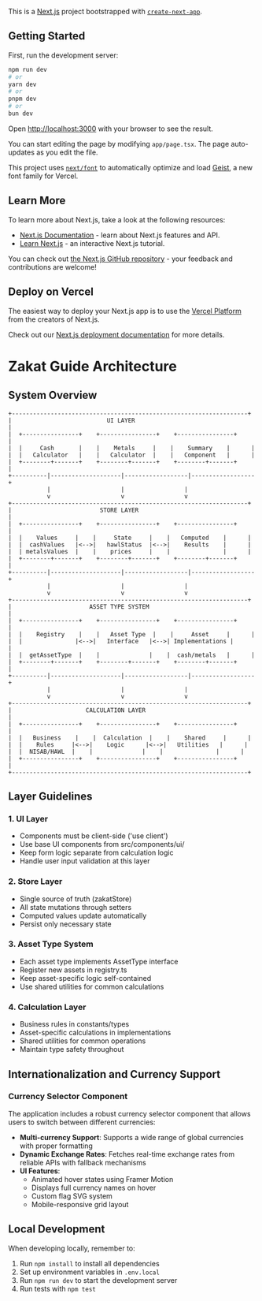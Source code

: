 This is a [Next.js](https://nextjs.org) project bootstrapped with [`create-next-app`](https://nextjs.org/docs/app/api-reference/cli/create-next-app).

## Getting Started

First, run the development server:

```bash
npm run dev
# or
yarn dev
# or
pnpm dev
# or
bun dev
```

Open [http://localhost:3000](http://localhost:3000) with your browser to see the result.

You can start editing the page by modifying `app/page.tsx`. The page auto-updates as you edit the file.

This project uses [`next/font`](https://nextjs.org/docs/app/building-your-application/optimizing/fonts) to automatically optimize and load [Geist](https://vercel.com/font), a new font family for Vercel.

## Learn More

To learn more about Next.js, take a look at the following resources:

- [Next.js Documentation](https://nextjs.org/docs) - learn about Next.js features and API.
- [Learn Next.js](https://nextjs.org/learn) - an interactive Next.js tutorial.

You can check out [the Next.js GitHub repository](https://github.com/vercel/next.js) - your feedback and contributions are welcome!

## Deploy on Vercel

The easiest way to deploy your Next.js app is to use the [Vercel Platform](https://vercel.com/new?utm_medium=default-template&filter=next.js&utm_source=create-next-app&utm_campaign=create-next-app-readme) from the creators of Next.js.

Check out our [Next.js deployment documentation](https://nextjs.org/docs/app/building-your-application/deploying) for more details.


# Zakat Guide Architecture

## System Overview

```
+-------------------------------------------------------------------+
|                           UI LAYER                                   |
|  +----------------+    +----------------+    +----------------+      |
|  |     Cash       |    |    Metals     |    |    Summary    |      |
|  |   Calculator   |    |   Calculator  |    |   Component   |      |
|  +--------+-------+    +--------+-------+    +--------+-------+      |
+----------|--------------------|------------------|------------------+
           |                    |                 |
           v                    v                 v
+-------------------------------------------------------------------+
|                         STORE LAYER                                  |
|  +----------------+    +----------------+    +----------------+      |
|  |    Values     |    |     State     |    |   Computed    |      |
|  |  cashValues   |<-->|   hawlStatus  |<-->|    Results    |      |
|  | metalsValues  |    |    prices     |    |               |      |
|  +--------+-------+    +--------+-------+    +--------+-------+      |
+----------|--------------------|------------------|------------------+
           |                    |                 |
           v                    v                 v
+-------------------------------------------------------------------+
|                      ASSET TYPE SYSTEM                               |
|  +----------------+    +----------------+    +----------------+      |
|  |    Registry    |    |   Asset Type  |    |     Asset     |      |
|  |               |<-->|   Interface   |<-->| Implementations |      |
|  |  getAssetType  |    |              |    |  cash/metals   |      |
|  +--------+-------+    +--------+-------+    +--------+-------+      |
+----------|--------------------|------------------|------------------+
           |                    |                 |
           v                    v                 v
+-------------------------------------------------------------------+
|                     CALCULATION LAYER                                |
|  +----------------+    +----------------+    +----------------+      |
|  |   Business    |    |  Calculation  |    |    Shared     |      |
|  |    Rules     |<-->|    Logic      |<-->|   Utilities   |      |
|  |  NISAB/HAWL  |    |              |    |               |      |
|  +----------------+    +----------------+    +----------------+      |
+-------------------------------------------------------------------+
```

## Layer Guidelines

### 1. UI Layer
- Components must be client-side ('use client')
- Use base UI components from src/components/ui/
- Keep form logic separate from calculation logic
- Handle user input validation at this layer

### 2. Store Layer
- Single source of truth (zakatStore)
- All state mutations through setters
- Computed values update automatically
- Persist only necessary state

### 3. Asset Type System
- Each asset type implements AssetType interface
- Register new assets in registry.ts
- Keep asset-specific logic self-contained
- Use shared utilities for common calculations

### 4. Calculation Layer
- Business rules in constants/types
- Asset-specific calculations in implementations
- Shared utilities for common operations
- Maintain type safety throughout

## Internationalization and Currency Support

### Currency Selector Component

The application includes a robust currency selector component that allows users to switch between different currencies:

- **Multi-currency Support**: Supports a wide range of global currencies with proper formatting
- **Dynamic Exchange Rates**: Fetches real-time exchange rates from reliable APIs with fallback mechanisms
- **UI Features**:
  - Animated hover states using Framer Motion
  - Displays full currency names on hover
  - Custom flag SVG system
  - Mobile-responsive grid layout

## Local Development

When developing locally, remember to:

1. Run `npm install` to install all dependencies
2. Set up environment variables in `.env.local`
3. Run `npm run dev` to start the development server
4. Run tests with `npm test`

